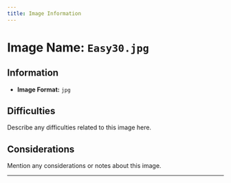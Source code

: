 ```yaml
---
title: Image Information
---
```


# Image Name: `Easy30.jpg`

## Information

- **Image Format:** `jpg`

## Difficulties

Describe any difficulties related to this image here.

## Considerations

Mention any considerations or notes about this image.

---
